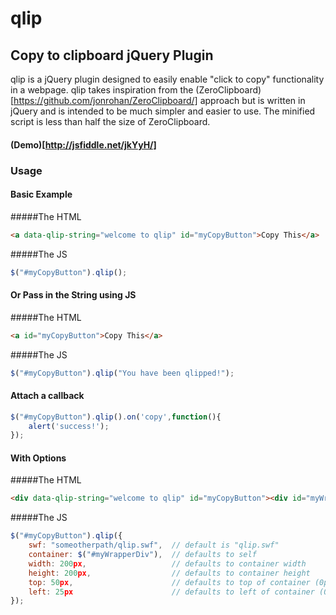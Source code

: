 qlip
====

Copy to clipboard jQuery Plugin
-------------------------------

qlip is a jQuery plugin designed to easily enable "click to copy" functionality in a webpage. qlip takes inspiration from the (ZeroClipboard)[https://github.com/jonrohan/ZeroClipboard/] approach but is written in jQuery and is intended to be much simpler and easier to use. The minified script is less than half the size of ZeroClipboard.

#### (Demo)[http://jsfiddle.net/jkYyH/]

### Usage

#### Basic Example
#####The HTML
```html
<a data-qlip-string="welcome to qlip" id="myCopyButton">Copy This</a>
```
#####The JS
```javascript
$("#myCopyButton").qlip();
```

#### Or Pass in the String using JS
#####The HTML
```html
<a id="myCopyButton">Copy This</a>
```
#####The JS
```javascript
$("#myCopyButton").qlip("You have been qlipped!");
```

#### Attach a callback
```javascript
$("#myCopyButton").qlip().on('copy',function(){
	alert('success!');
});
```

#### With Options
#####The HTML
```html
<div data-qlip-string="welcome to qlip" id="myCopyButton"><div id="myWrapperDiv">Copy This</div></div>
```
#####The JS
```javascript
$("#myCopyButton").qlip({
	swf: "someotherpath/qlip.swf", 	// default is "qlip.swf"
	container: $("#myWrapperDiv"), 	// defaults to self
	width: 200px, 					// defaults to container width
	height: 200px, 					// defaults to container height
	top: 50px,						// defaults to top of container (0px)
	left: 25px						// defaults to left of container (0px)
});
```
